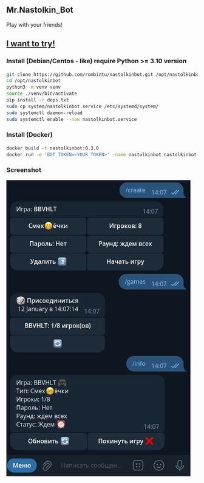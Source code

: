 ## Mr.Nastolkin_Bot
Play with your friends! 
## [I want to try!](https://t.me/mr_nastolkin_bot)

### Install (Debian/Centos - like) require Python >= 3.10 version
```bash
git clone https://github.com/rombintu/nastolkinbot.git /opt/nastolkinbot
cd /opt/nastolkinbot
python3 -m venv venv
source ./venv/bin/activate
pip install -r deps.txt
sudo cp system/nastolkinbot.service /etc/systemd/system/
sudo systemctl daemon-reload
sudo systemctl enable --now nastolkinbot.service
```

### Install (Docker)
```bash
docker build -t nastolkinbot:0.3.0
docker run -e 'BOT_TOKEN=<YOUR_TOKEN>' -name nastolkinbot nastolkinbot:0.3.0
```

### Screenshot
![img](./screenshots/image_1.png)